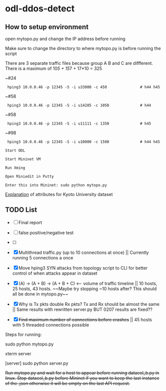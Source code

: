# odl-ddos-detect

## How to setup environment

open mytopo.py and change the IP address before running

Make sure to change the directory to where mytopo.py is before running the script

There are 3 separate traffic files because group A B and C are diffferent. There is a maximum of 10*5 + 15*7 + 17*10 = 325

~#24

     hping3 10.0.0.46 -p 12345 -S -i u33000 -c 450               # h44 h45

~#58

     hping3 10.0.0.46 -p 12345 -S -i u14285 -c 1050              # h44 

~#58

     hping3 10.0.0.46 -p 12345 -S -i u11111 -c 1350              # h45

~#98

     hping3 10.0.0.46 -p 12345 -S -i u10000 -c 1500              # h44 h45
```
Start ODL

Start Mininet VM

Run Xming

Open Miniedit in Putty

Enter this into Mininet: sudo python mytopo.py
```

[Explanation](http://www.takakura.com/Kyoto_data/BenchmarkData-Description-v5.pdf) of attributes for Kyoto University dataset

## TODO List

- [ ] Final report

- [ ] false positive/negative test

- [ ] 

- [x] Multithread traffic.py (up to 10 connections at once) || Currently running 5 connections a once

- [x] Move hping3 SYN attacks from topology script to CLI for better control of when attacks appear in dataset

- [x] (A) -> (A + B) -> (A + B + C) <-- volume of traffic timeline || 10 hosts, 25 hosts, 43 hosts. ~~Maybe try stopping ~10 hosts after? This should all be done in mytopo.py~~

- [x] Why is Tx pkts double Rx pkts? Tx and Rx should be almost the same || Same results with rewritten server.py BUT 0207 results are fixed??

- [x] ~~Find maximum number of connections before crashes~~ || 45 hosts with 5 threaded connections possible


Steps for running:

sudo python mytopo.py

xterm server

[server] sudo python server.py


~~Run mytopo.py and wait for a host to appear before running datacol_b.py in linux. Stop datacol_b.py before Mininet if you want to keep the last instance of the .json otherwise it will be empty on the last API request.~~
